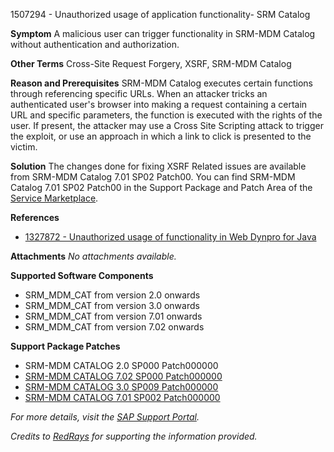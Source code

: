 1507294 - Unauthorized usage of application functionality- SRM Catalog

**Symptom**
A malicious user can trigger functionality in SRM-MDM Catalog without authentication and authorization.

**Other Terms**
Cross-Site Request Forgery, XSRF, SRM-MDM Catalog

**Reason and Prerequisites**
SRM-MDM Catalog executes certain functions through referencing specific URLs. When an attacker tricks an authenticated user's browser into making a request containing a certain URL and specific parameters, the function is executed with the rights of the user.
If present, the attacker may use a Cross Site Scripting attack to trigger the exploit, or use an approach in which a link to click is presented to the victim.

**Solution**
The changes done for fixing XSRF Related issues are available from SRM-MDM Catalog 7.01 SP02 Patch00.
You can find SRM-MDM Catalog 7.01 SP02 Patch00 in the Support Package and Patch Area of the [Service Marketplace](https://me.sap.com/).

**References**
- [1327872 - Unauthorized usage of functionality in Web Dynpro for Java](https://me.sap.com/notes/1327872)

**Attachments**
_No attachments available._

**Supported Software Components**
- SRM_MDM_CAT from version 2.0 onwards
- SRM_MDM_CAT from version 3.0 onwards
- SRM_MDM_CAT from version 7.01 onwards
- SRM_MDM_CAT from version 7.02 onwards

**Support Package Patches**
- SRM-MDM CATALOG 2.0 SP000 Patch000000
- [SRM-MDM CATALOG 7.02 SP000 Patch000000](https://me.sap.com/sap/support/swdc/notes?cvnr=01200314690200013943&support_package=SP000&patch_level=000000)
- [SRM-MDM CATALOG 3.0 SP009 Patch000000](https://me.sap.com/sap/support/swdc/notes?cvnr=01200314690200007612&support_package=SP009&patch_level=000000)
- [SRM-MDM CATALOG 7.01 SP002 Patch000000](https://me.sap.com/sap/support/swdc/notes?cvnr=01200314690200009998&support_package=SP002&patch_level=000000)

_For more details, visit the [SAP Support Portal](https://me.sap.com/)._

*Credits to [RedRays](https://redrays.io) for supporting the information provided.*